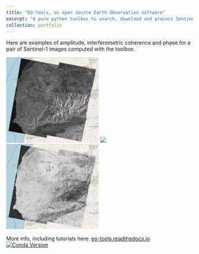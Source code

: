 ```yaml
---
title: "EO-Tools, an open source Earth Observation software"
excerpt: "A pure python toolbox to search, download and process Sentinel-1 InSAR pairs, Sentinel-2 tiles and Digital Elevation Models.<br/><img src='/images/eo-tools-vignette.png' width='500'>"
collection: portfolio
---
```


Here are examples of amplitude, interferometric coherence and phase for a pair of Sentinel-1 images computed with the toolbox.
<p float="left">
    <img src="https://raw.githubusercontent.com/odhondt/eo_tools/main/data/ex_amp.png" width="250">
    <img src="https://raw.githubusercontent.com/odhondt/eo_tools/main/data/ex_phi.png" width="250">
    <img src="https://raw.githubusercontent.com/odhondt/eo_tools/main/data/ex_coh.png" width="250">
</p>

More info, including tutorials here: <a href="https://eo-tools.readthedocs.io/" target="_blank">eo-tools.readthedocs.io</a> [![Conda Version](https://img.shields.io/conda/vn/conda-forge/eo-tools.svg)](https://anaconda.org/conda-forge/eo-tools)  


<!-- This is an item in your portfolio. It can be have images or nice text. If you name the file .md, it will be parsed as markdown. If you name the file .html, it will be parsed as HTML.  -->
